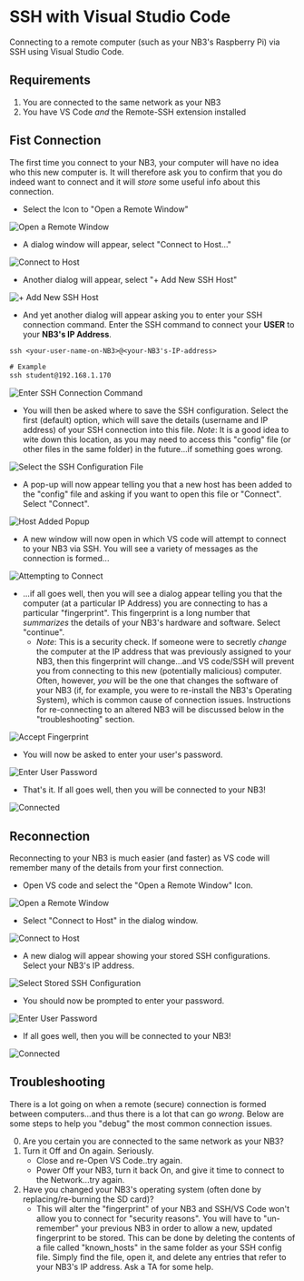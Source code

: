# SSH with Visual Studio Code
Connecting to a remote computer (such as your NB3's Raspberry Pi) via SSH using Visual Studio Code.

## Requirements
1. You are connected to the same network as your NB3
2. You have VS Code *and* the Remote-SSH extension installed

## Fist Connection
The first time you connect to your NB3, your computer will have no idea who this new computer is. It will therefore ask you to confirm that you do indeed want to connect and it will *store* some useful info about this connection.

- Select the Icon to "Open a Remote Window"

![Open a Remote Window](_resources/vs-code-window-arrow-to-remote-icon.png)

- A dialog window will appear, select "Connect to Host..."

![Connect to Host](_resources/vs-code-open-remote-window-dialog.png)

- Another dialog will appear, select "+ Add New SSH Host"

![+ Add New SSH Host](_resources/vs-code-connect-to-host-dialog.png)

- And yet another dialog will appear asking you to enter your SSH connection command. Enter the SSH command to connect your **USER** to your **NB3's IP Address**.

```txt
ssh <your-user-name-on-NB3>@<your-NB3's-IP-address>

# Example
ssh student@192.168.1.170
```

![Enter SSH Connection Command](_resources/vs-code-add-new-SSH-host-dialog.png)

- You will then be asked where to save the SSH configuration. Select the first (default) option, which will save the details (username and IP address) of your SSH connection into this file. *Note*: It is a good idea to wite down this location, as you may need to access this "config" file (or other files in the same folder) in the future...if something goes wrong.

![Select the SSH Configuration File](_resources/vs-code-select-SSH-configuration-file.png)

- A pop-up will now appear telling you that a new host has been added to the "config" file and asking if you want to open this file or "Connect". Select "Connect".

![Host Added Popup](_resources/vs-code-host-added-popup.png)

- A new window will now open in which VS code will attempt to connect to your NB3 via SSH. You will see a variety of messages as the connection is formed...

![Attempting to Connect](_resources/vs-code-attempting-to-connect.png)

- ...if all goes well, then you will see a dialog appear telling you that the computer (at a particular IP Address) you are connecting to has a particular "fingerprint". This fingerprint is a long number that *summarizes* the details of your NB3's hardware and software. Select "continue". 
  - *Note*: This is a security check. If someone were to secretly *change* the computer at the IP address that was previously assigned to your NB3, then this fingerprint will change...and VS code/SSH will prevent you from connecting to this new (potentially malicious) computer. Often, however, *you* will be the one that changes the software of your NB3 (if, for example, you were to re-install the NB3's Operating System), which is common cause of connection issues. Instructions for re-connecting to an altered NB3 will be discussed below in the "troubleshooting" section.

![Accept Fingerprint](_resources/vs-code-accept-fingerpint-question.png)

- You will now be asked to enter your user's password.

![Enter User Password](_resources/vs-code-enter-password-dialog.png)

- That's it. If all goes well, then you will be connected to your NB3!

![Connected](_resources/vs-code-connected.png)

## Reconnection
Reconnecting to your NB3 is much easier (and faster) as VS code will remember many of the details from your first connection.

- Open VS code and select the "Open a Remote Window" Icon.

![Open a Remote Window](_resources/vs-code-window-arrow-to-remote-icon.png)

- Select "Connect to Host" in the dialog window.

![Connect to Host](_resources/vs-code-open-remote-window-dialog.png)

- A new dialog will appear showing your stored SSH configurations. Select your NB3's IP address.

![Select Stored SSH Configuration](_resources/vs-code-select-stored-config.png)

- You should now be prompted to enter your password.

![Enter User Password](_resources/vs-code-enter-password-dialog.png)

- If all goes well, then you will be connected to your NB3!

![Connected](_resources/vs-code-connected.png)

## Troubleshooting

There is a lot going on when a remote (secure) connection is formed between computers...and thus there is a lot that can go *wrong*. Below are some steps to help you "debug" the most common connection issues.

0. Are you certain you are connected to the same network as your NB3?
1. Turn it Off and On again. Seriously.
   - Close and re-Open VS Code..try again.
   - Power Off your NB3, turn it back On, and give it time to connect to the Network...try again.
2. Have you changed your NB3's operating system (often done by replacing/re-burning the SD card)?
   - This will alter the "fingerprint" of your NB3 and SSH/VS Code won't allow you to connect for "security reasons". You will have to "un-remember" your previous NB3 in order to allow a new, updated fingerprint to be stored. This can be done by deleting the contents of a file called "known_hosts" in the same folder as your SSH config file. Simply find the file, open it, and delete any entries that refer to your NB3's IP address. Ask a TA for some help.
